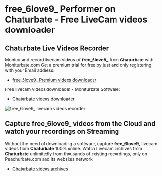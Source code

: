 # free_6love9_ Performer on Chaturbate - Free LiveCam videos downloader

## Chaturbate Live Videos Recorder

Monitor and record livecam videos of **free_6love9_** from **Chaturbate** with Moniturbate.com
Get a premium trial for free by just and only registering with your Email address:
* [free_6love9_ Premium videos downloader](https://moniturbate.com/request-demo-licence-key.html)

Free livecam videos downloader - Moniturbate Software:
* [Chaturbate videos downloader](https://moniturbate.com/moniturbate-download-software.html)

![free_6love9_ livecam videos recorder](https://peachurnet.com/templates/moniturbate-software.png)


## Capture free_6love9_ videos from the Cloud and watch your recordings on Streaming

Without the need of downloading a software, capture **free_6love9_** livecam videos from **Chaturbate** 100% online.
Watch Livecam archives from **Chaturbate** unlimitedly from thousands of existing recordings, only on Peachurbate.com and its websites network:
* [Chaturbate videos archives](https://peachurnet.com/)